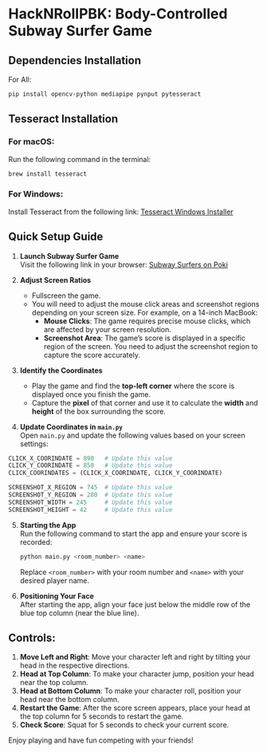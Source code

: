 
# HackNRollPBK: Body-Controlled Subway Surfer Game

## Dependencies Installation
For All:

```bash
pip install opencv-python mediapipe pynput pytesseract
```

## Tesseract Installation
### For macOS:
Run the following command in the terminal:
```bash
brew install tesseract
```

### For Windows:
Install Tesseract from the following link:
[Tesseract Windows Installer](https://github.com/UB-Mannheim/tesseract/wiki)

## Quick Setup Guide
1. **Launch Subway Surfer Game**  
   Visit the following link in your browser:
   [Subway Surfers on Poki](https://poki.com/en/g/subway-surfers)

2. **Adjust Screen Ratios**  
   - Fullscreen the game.
   - You will need to adjust the mouse click areas and screenshot regions depending on your screen size. For example, on a 14-inch MacBook:
     - **Mouse Clicks**: The game requires precise mouse clicks, which are affected by your screen resolution. 
     - **Screenshot Area**: The game’s score is displayed in a specific region of the screen. You need to adjust the screenshot region to capture the score accurately.
   
3. **Identify the Coordinates**  
   - Play the game and find the **top-left corner** where the score is displayed once you finish the game.
   - Capture the **pixel** of that corner and use it to calculate the **width** and **height** of the box surrounding the score.

4. **Update Coordinates in `main.py`**  
   Open `main.py` and update the following values based on your screen settings:

```python
CLICK_X_COORINDATE = 890   # Update this value
CLICK_Y_COORINDATE = 850   # Update this value
CLICK_COORINDATES = (CLICK_X_COORINDATE, CLICK_Y_COORINDATE)

SCREENSHOT_X_REGION = 745  # Update this value
SCREENSHOT_Y_REGION = 280  # Update this value
SCREENSHOT_WIDTH = 245     # Update this value
SCREENSHOT_HEIGHT = 42     # Update this value
```

5. **Starting the App**  
   Run the following command to start the app and ensure your score is recorded:
   
   ```bash
   python main.py <room_number> <name>
   ```

   Replace `<room_number>` with your room number and `<name>` with your desired player name.

6. **Positioning Your Face**  
   After starting the app, align your face just below the middle row of the blue top column (near the blue line).

## Controls:
1. **Move Left and Right**: Move your character left and right by tilting your head in the respective directions.
2. **Head at Top Column**: To make your character jump, position your head near the top column.
3. **Head at Bottom Column**: To make your character roll, position your head near the bottom column.
4. **Restart the Game**: After the score screen appears, place your head at the top column for 5 seconds to restart the game.
5. **Check Score**: Squat for 5 seconds to check your current score.

Enjoy playing and have fun competing with your friends!
